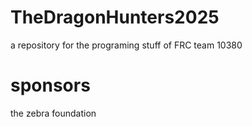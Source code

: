 # TheDragonHunters2025
a repository for the programing stuff of FRC team 10380

# sponsors
the zebra foundation


